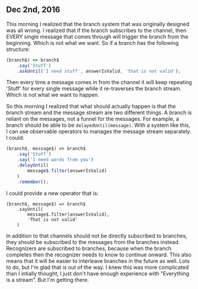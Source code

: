## Dec 2nd, 2016

This morning I realized that the branch system that was originally designed was all wrong. I realized that if the branch subscribes to the channel, then EVERY single message that comes through will trigger the branch from the beginning. Which is not what we want. So if a branch has the following structure:

```js
(branch$) => branch$
    .say('Stuff')
    .askUntil('I need stuff', answerIsValid, 'that is not valid');
```

Then every time a message comes in from the channel it will keep repeating 'Stuff' for every single message while it re-traverses the branch stream. Which is not what we want to happen.

So this morning I realized that what should actually happen is that the branch stream and the message stream are two different things. A branch is reliant on the messages, not a funnel for the messages. For example, a branch should be able to be `delayedUntil(message)`. With a system like this, I can use observable operators to manages the message stream separately. I could:

```js
(branch$, message$) => branch$
    .say('Stuff')
    .say('I need words from you')
    .delayUntil(
        message$.filter(answerIsValid)
    )
    .remember();
```

I could provide a new operator that is:

```
(branch$, message$) => branch$
    .sayUntil(
        message$.filter(answerIsValid),
        'That is not valid'
    )
```

In addition to that channels should not be directly subscribed to branches, they should be subscribed to the messages from the branches instead. Recognizers are subscribed to branches, because when the branch completes then the recognizer needs to know to continue onward. This also means that it will be easier to interleave branches in the future as well. Lots to do, but I'm glad that is out of the way. I knew this was more complicated than I intially thought, I just don't have enough experience with "Everything is a stream". But I'm getting there.
